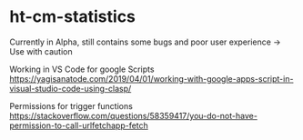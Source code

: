 # ht-cm-statistics
Currently in Alpha, still contains some bugs and poor user experience -> Use with caution

Working in VS Code for google Scripts
https://yagisanatode.com/2019/04/01/working-with-google-apps-script-in-visual-studio-code-using-clasp/

Permissions for trigger functions
https://stackoverflow.com/questions/58359417/you-do-not-have-permission-to-call-urlfetchapp-fetch
